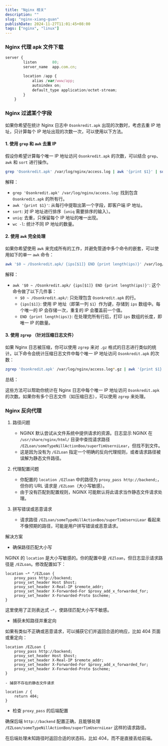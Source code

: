 ```yaml
---
title: "Nginx 相关"
description: ""
slug: "nginx-xiang-guan"
publishDate: 2024-11-27T11:01:45+08:00
tags: ["nginx", "linux"]
---
```


### Nginx 代理 apk 文件下载

```jsx
server {
        listen       80;
        server_name  app.com.cn;

        location /app {
            alias /var/www/app;
            autoindex on;
            default_type application/octet-stream;
        }
    }
```

### Nginx 过滤某个字段

如果你希望在统计 Nginx 日志中 `Osonkredit.apk` 出现的次数时，考虑去重 IP 地址，只计算每个 IP 地址出现的次数一次，可以使用以下方法。

#### 1. 使用 `grep` 和 `awk` 去重 IP

假设你希望计算每个唯一 IP 地址访问 `Osonkredit.apk` 的次数，可以结合 `grep`、`awk` 和 `sort` 进行操作。

```bash
grep 'Osonkredit.apk' /var/log/nginx/access.log | awk '{print $1}' | sort | uniq | wc -l
```

解释：

- `grep 'Osonkredit.apk' /var/log/nginx/access.log`: 找到包含 `Osonkredit.apk` 的所有行。
- `awk '{print $1}'`: 从每行中提取出第一个字段，即客户端 IP 地址。
- `sort`: 对 IP 地址进行排序（`uniq` 需要排序的输入）。
- `uniq`: 去重，只保留每个 IP 地址的唯一出现。
- `wc -l`: 统计不同 IP 地址的数量。

#### 2. 使用 `awk` 完全处理

如果你希望使用 `awk` 来完成所有的工作，并避免管道中多个命令的嵌套，可以使用如下的单一 `awk` 命令：

```bash
awk '$0 ~ /Osonkredit.apk/ {ips[$1]} END {print length(ips)}' /var/log/nginx/access.log
```

解释：

- `awk '$0 ~ /Osonkredit.apk/ {ips[$1]} END {print length(ips)}'`: 这个命令做了以下几件事：
  - `$0 ~ /Osonkredit.apk/`: 只处理包含 `Osonkredit.apk` 的行。
  - `{ips[$1]}`: 使用 IP 地址（即第一列 `$1`）作为键，存储到 `ips` 数组中。每个唯一的 IP 会存储一次，重复的 IP 会覆盖前一个值。
  - `END {print length(ips)}`: 在处理完所有行后，打印 `ips` 数组的长度，即唯一 IP 的数量。

#### 3. 使用 `zgrep` （针对压缩日志文件）

如果 Nginx 日志被压缩，你可以使用 `zgrep` 来对 `.gz` 格式的日志进行类似的统计。以下命令会统计压缩日志文件中每个唯一 IP 地址访问 `Osonkredit.apk` 的次数：

```bash
zgrep 'Osonkredit.apk' /var/log/nginx/access.log*.gz | awk '{print $1}' | sort | uniq | wc -l
```

总结：

这些方法可以帮助你统计在 Nginx 日志中每个唯一 IP 地址访问 `Osonkredit.apk` 的次数。如果你有多个日志文件（如压缩日志），可以使用 `zgrep` 来处理。

### Nginx 反向代理

1. 路径问题

   - NGINX 默认尝试从文件系统中提供请求的资源。日志显示 NGINX 在 `/usr/share/nginx/html/` 目录中查找请求路径 `/EZLoan/someTypeNillActionBoo/superTimUserniLear`，但找不到文件。
   - 这是因为没有为 `/EZLoan` 指定一个明确的反向代理规则，或者请求路径被误解为静态文件路径。

2. 代理配置问题

   - 你配置的 `location /EZloan` 中的路径为 `proxy_pass http://backend;`，但你的 URL 请求是 `/EZLoan`（大小写敏感）。
   - 由于没有匹配到配置规则，NGINX 可能默认将此请求当作静态文件请求处理。

3. 拼写错误或恶意请求
   - 请求路径 `/EZLoan/someTypeNillActionBoo/superTimUserniLear` 看起来不像预期的路径，可能是用户拼写错误或恶意请求。

解决方案

- 确保路径匹配大小写

NGINX 的 `location` 是大小写敏感的。你的配置中是 `/EZloan`，但日志显示请求路径是 `/EZLoan`。修改配置如下：

```nginx
location ~* ^/EZLoan {
    proxy_pass http://backend;
    proxy_set_header Host $host;
    proxy_set_header X-Real-IP $remote_addr;
    proxy_set_header X-Forwarded-For $proxy_add_x_forwarded_for;
    proxy_set_header X-Forwarded-Proto $scheme;
}
```

这里使用了正则表达式 `~*`，使路径匹配大小写不敏感。

- 捕获未知路径并重定向

如果有类似不正确或恶意请求，可以捕获它们并返回合适的响应，比如 404 页面或重定向：

```nginx
location /EZLoan {
    proxy_pass http://backend;
    proxy_set_header Host $host;
    proxy_set_header X-Real-IP $remote_addr;
    proxy_set_header X-Forwarded-For $proxy_add_x_forwarded_for;
    proxy_set_header X-Forwarded-Proto $scheme;
}

- 捕获不存在的静态文件请求

location / {
    return 404;
}
```

- 检查 `proxy_pass` 的后端配置

 确保后端 `http://backend` 配置正确，且能够处理 `/EZLoan/someTypeNillActionBoo/superTimUserniLear` 这样的请求路径。

在后端处理未知路径时返回合适的状态码，比如 404，而不是直接丢给前端。
